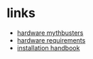 # links

* [hardware mythbusters](http://wiki.ipfire.org/en/hardware/mythbusters/start)
* [hardware requirements](http://wiki.ipfire.org/en/hardware/start)
* [installation handbook](http://wiki.ipfire.org/en/installation/start)
